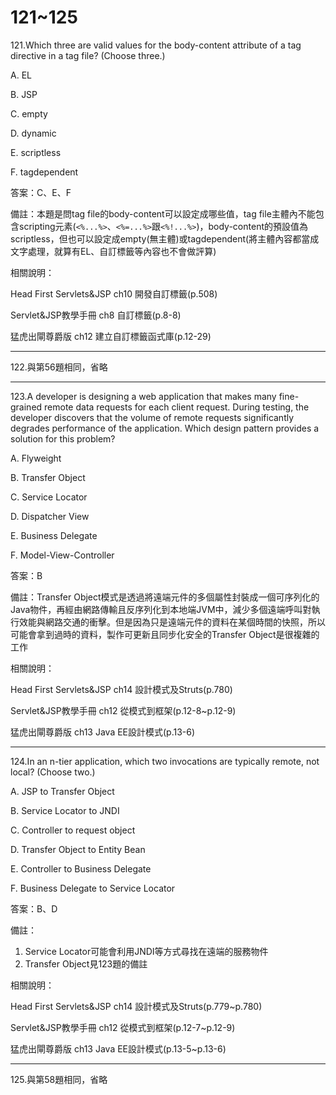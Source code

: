 121~125
========================
121.Which three are valid values for the body-content attribute of a tag directive in a tag file?  (Choose three.)

A.   EL 

B.   JSP 

C.   empty 

D.   dynamic 

E.   scriptless 

F.   tagdependent

<!--sec data-title="解析" data-id="section121_2" data-collapse=true ces-->
答案：C、E、F

備註：本題是問tag file的body-content可以設定成哪些值，tag file主體內不能包含scripting元素(`<%...%>`、`<%=...%>`跟`<%!...%>`)，body-content的預設值為scriptless，但也可以設定成empty(無主體)或tagdependent(將主體內容都當成文字處理，就算有EL、自訂標籤等內容也不會做評算)

相關說明：

Head First Servlets&JSP ch10 開發自訂標籤(p.508)

Servlet&JSP教學手冊 ch8 自訂標籤(p.8-8)

猛虎出閘尊爵版 ch12 建立自訂標籤函式庫(p.12-29)
<!--endsec-->


---
122.與第56題相同，省略

---
123.A developer is designing a web application that makes many fine-grained remote data requests for each client request. During testing, the developer discovers that the volume of remote requests significantly degrades performance of the application. Which design pattern provides a solution for this problem?

A.   Flyweight 

B.   Transfer Object 

C.   Service Locator 

D.   Dispatcher View 

E.   Business Delegate 

F.   Model-View-Controller

<!--sec data-title="解析" data-id="section123_2" data-collapse=true ces-->
答案：B

備註：Transfer Object模式是透過將遠端元件的多個屬性封裝成一個可序列化的Java物件，再經由網路傳輸且反序列化到本地端JVM中，減少多個遠端呼叫對執行效能與網路交通的衝擊。但是因為只是遠端元件的資料在某個時間的快照，所以可能會拿到過時的資料，製作可更新且同步化安全的Transfer Object是很複雜的工作


相關說明：

Head First Servlets&JSP ch14 設計模式及Struts(p.780)

Servlet&JSP教學手冊 ch12 從模式到框架(p.12-8~p.12-9)

猛虎出閘尊爵版 ch13 Java EE設計模式(p.13-6)
<!--endsec-->

---
124.In an n-tier application, which two invocations are typically remote, not local? (Choose two.)

A.   JSP to Transfer Object 

B.   Service Locator to JNDI 

C.   Controller to request object 

D.   Transfer Object to Entity Bean 

E.   Controller to Business Delegate 

F.   Business Delegate to Service Locator

<!--sec data-title="解析" data-id="section124_2" data-collapse=true ces-->
答案：B、D

備註：

1. Service Locator可能會利用JNDI等方式尋找在遠端的服務物件
2. Transfer Object見123題的備註

相關說明：

Head First Servlets&JSP ch14 設計模式及Struts(p.779~p.780)

Servlet&JSP教學手冊 ch12 從模式到框架(p.12-7~p.12-9)

猛虎出閘尊爵版 ch13 Java EE設計模式(p.13-5~p.13-6)
<!--endsec-->

---
125.與第58題相同，省略


